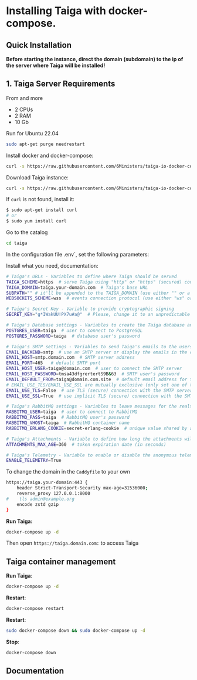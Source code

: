 # Installing Taiga with docker-compose.

## Quick Installation

**Before starting the instance, direct the domain (subdomain) to the ip of the server where Taiga will be installed!**

## 1. Taiga Server Requirements
From and more
- 2 CPUs
- 2 RAM 
- 10 Gb 

Run for Ubuntu 22.04

``` bash
sudo apt-get purge needrestart
```

Install docker and docker-compose:

``` bash
curl -s https://raw.githubusercontent.com/6Ministers/taiga-io-docker-compose-for-projects/master/setup.sh | sudo bash -s
```

Download Taiga instance:


``` bash
curl -s https://raw.githubusercontent.com/6Ministers/taiga-io-docker-compose-for-projects/master/download.sh | sudo bash -s taiga
```

If `curl` is not found, install it:

``` bash
$ sudo apt-get install curl
# or
$ sudo yum install curl
```

Go to the catalog

``` bash
cd taiga
```
In the configuration file .env`, set the following parameters:

Install what you need, documentation:

``` bash
# Taiga's URLs - Variables to define where Taiga should be served
TAIGA_SCHEME=https  # serve Taiga using "http" or "https" (secured) connection
TAIGA_DOMAIN=taiga.your-domain.com  # Taiga's base URL
SUBPATH="" # it'll be appended to the TAIGA_DOMAIN (use either "" or a "/subpath")
WEBSOCKETS_SCHEME=wss  # events connection protocol (use either "ws" or "wss")

# Taiga's Secret Key - Variable to provide cryptographic signing
SECRET_KEY="g*IWakUU!PX7u#a@"  # Please, change it to an unpredictable value!!

# Taiga's Database settings - Variables to create the Taiga database and connect to it
POSTGRES_USER=taiga  # user to connect to PostgreSQL
POSTGRES_PASSWORD=taiga  # database user's password

# Taiga's SMTP settings - Variables to send Taiga's emails to the users
EMAIL_BACKEND=smtp  # use an SMTP server or display the emails in the console (either "smtp" or "console")
EMAIL_HOST=smtp.domain.com  # SMTP server address
EMAIL_PORT=465   # default SMTP port
EMAIL_HOST_USER=taiga@domain.com  # user to connect the SMTP server
EMAIL_HOST_PASSWORD=tmsa43dfgrertertS9B&63  # SMTP user's password
EMAIL_DEFAULT_FROM=taiga@domain.com.site  # default email address for the automated emails
# EMAIL_USE_TLS/EMAIL_USE_SSL are mutually exclusive (only set one of those to True)
EMAIL_USE_TLS=False  # use TLS (secure) connection with the SMTP server
EMAIL_USE_SSL=True  # use implicit TLS (secure) connection with the SMTP server

# Taiga's RabbitMQ settings - Variables to leave messages for the realtime and asynchronous events
RABBITMQ_USER=taiga  # user to connect to RabbitMQ
RABBITMQ_PASS=taiga  # RabbitMQ user's password
RABBITMQ_VHOST=taiga  # RabbitMQ container name
RABBITMQ_ERLANG_COOKIE=secret-erlang-cookie  # unique value shared by any connected instance of RabbitMQ

# Taiga's Attachments - Variable to define how long the attachments will be accesible
ATTACHMENTS_MAX_AGE=360  # token expiration date (in seconds)

# Taiga's Telemetry - Variable to enable or disable the anonymous telemetry
ENABLE_TELEMETRY=True
```


To change the domain in the `Caddyfile` to your own

``` bash
https://taiga.your-domain:443 {
    header Strict-Transport-Security max-age=31536000;
    reverse_proxy 127.0.0.1:8000
#    tls admin@example.org
	encode zstd gzip
}
```

**Run Taiga:**

``` bash
docker-compose up -d
```

Then open `https://taiga.domain.com:` to access Taiga


## Taiga container management

**Run Taiga**:

``` bash
docker-compose up -d
```

**Restart**:

``` bash
docker-compose restart
```

**Restart**:

``` bash
sudo docker-compose down && sudo docker-compose up -d
```

**Stop**:

``` bash
docker-compose down
```

## Documentation

